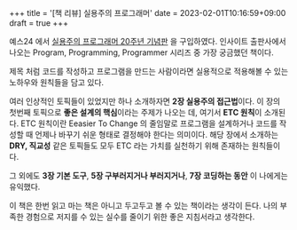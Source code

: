 +++
title = '[책 리뷰] 실용주의 프로그래머'
date = 2023-02-01T10:16:59+09:00
draft = true
+++

예스24 에서 [실용주의 프로그래머 20주년 기념판](https://www.yes24.com/Product/Goods/107077663) 을 구입하였다.
인사이트 출판사에서 나오는 Program, Programming, Programmer 시리즈 중 가장 궁금했던 책이다.

제목 처럼 코드를 작성하고 프로그램을 만드는 사람이라면 실용적으로 적용해볼 수 있는 노하우와 원칙들을 담고 있다.

여러 인상적인 토픽들이 있었지만 하나 소개하자면 **2장 실용주의 접근법**이다.
이 장의 첫번째 토픽으로 **좋은 설계의 핵심**이라는 주제가 나오는 데, 여기서 **ETC 원칙**이 소개된다. ETC 원칙이란 Eeasier To Change 의 줄임말로
프로그램을 설계하거나 코드를 작성할 때 언제나 바꾸기 쉬운 형태로 결정해야 한다는 의미이다.
해당 장에서 소개하는 **DRY, 직교성** 같은 토픽들도 모두 ETC 라는 가치를 실천하기 위해 존재하는 원칙들이다.

그 외에도 **3장 기본 도구**, **5장 구부러지거나 부러지거나**, **7장 코딩하는 동안** 이 나에게는 유익했다.

이 책은 한번 읽고 마는 책은 아니고 두고두고 볼 수 있는 책이라는 생각이 든다. 나의 부족한 경험으로 저지를 수 있는 실수를 줄이기 위한 좋은 지침서라고 생각한다.




